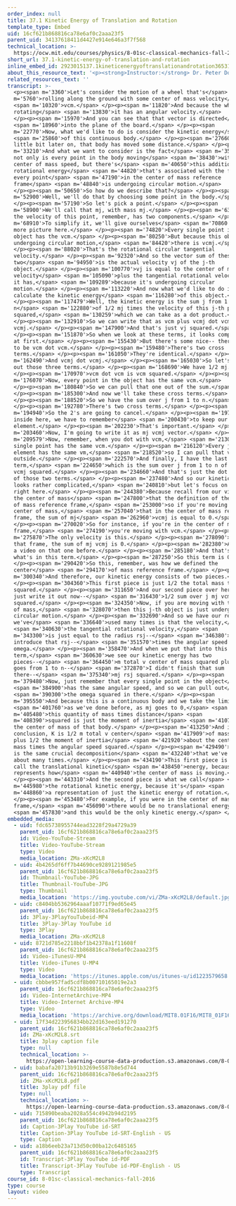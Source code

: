 ```yaml
---
order_index: null
title: 37.1 Kinetic Energy of Translation and Rotation
template_type: Embed
uid: 16cf621b868816ca78e6af0c2aaa23f5
parent_uid: 34137618411d4427e914e646a3f7f568
technical_location: >-
  https://ocw.mit.edu/courses/physics/8-01sc-classical-mechanics-fall-2016/week-12-rotations-and-translation-rolling/37.1-kinetic-energy-of-translation-and-rotation/37.1-kinetic-energy-of-translation-and-rotation
short_url: 37.1-kinetic-energy-of-translation-and-rotation
inline_embed_id: 2923015137.1kineticenergyoftranslationandrotation36531822
about_this_resource_text: '<p><strong>Instructor:</strong> Dr. Peter Dourmashkin</p>'
related_resources_text: ''
transcript: >-
  <p><span m='3360'>Let's consider the motion of a wheel that's</span> <span
  m='5760'>rolling along the ground with some center of mass velocity</span>
  <span m='10320'>vcm.</span> </p><p><span m='11820'>And because the wheel is
  rotating</span> <span m='13830'>it has an angular velocity.</span>
  </p><p><span m='15970'>And you can see that that vector is directed</span>
  <span m='18960'>into the plane of the board.</span> </p><p><span
  m='22770'>Now, what we'd like to do is consider the kinetic energy</span>
  <span m='25860'>of this continuous body.</span> </p><p><span m='27660'>A
  little bit later on, that body has moved some distance.</span> </p><p><span
  m='33210'>And what we want to consider is the fact</span> <span m='35880'>that
  not only is every point in the body moving</span> <span m='38430'>with the
  center of mass speed, but there's</span> <span m='40650'>this additional
  rotational energy</span> <span m='44820'>that's associated with the fact that
  every point</span> <span m='47190'>in the center of mass reference
  frame</span> <span m='48840'>is undergoing circular motion.</span>
  </p><p><span m='50650'>So how do we describe that?</span> </p><p><span
  m='52900'>Well, we'll do that by choosing some point in the body.</span>
  </p><p><span m='57190'>So let's pick a point.</span> </p><p><span
  m='58900'>We'll call that mj, with mass mj.</span> </p><p><span m='63090'>And
  the velocity of this point, remember, has two components.</span> </p><p><span
  m='68910'>To simplify it, we'll give ourselves</span> <span m='70860'>a little
  more picture here.</span> </p><p><span m='74820'>Every single point in the
  object has the vcm.</span> </p><p><span m='80250'>But because this object is
  undergoing circular motion,</span> <span m='84420'>there is vcmj.</span>
  </p><p><span m='88020'>That's the rotational circular tangential
  velocity.</span> </p><p><span m='92320'>And so the vector sum of these
  two</span> <span m='94950'>is the actual velocity vj of the j-th
  object.</span> </p><p><span m='100770'>vj is equal to the center of mass
  velocity</span> <span m='105090'>plus the tangential rotational velocity that
  it has,</span> <span m='109289'>because it's undergoing circular
  motion.</span> </p><p><span m='113220'>And now what we'd like to do is
  calculate the kinetic energy</span> <span m='116280'>of this object.</span>
  </p><p><span m='117479'>Well, the kinetic energy is the sum j from 1 to
  n</span> <span m='122880'>of 1/2 mj times the velocity of this j-th particle
  squared,</span> <span m='130259'>which we can take as a dot product.</span>
  </p><p><span m='132910'>So we can write that as vcm plus vcmj dot vcm plus
  vcmj.</span> </p><p><span m='147900'>And that's just vj squared.</span>
  </p><p><span m='151870'>So when we look at these terms, it looks complicated
  at first.</span> </p><p><span m='155430'>But there's some nice-- there's going
  to be vcm dot vcm.</span> </p><p><span m='159480'>There's two cross
  terms.</span> </p><p><span m='161050'>They're identical.</span> </p><p><span
  m='162490'>And vcmj dot vcmj.</span> </p><p><span m='165030'>So let's write
  out those three terms.</span> </p><p><span m='168690'>We have 1/2 mj.</span>
  </p><p><span m='170970'>vcm dot vcm is vcm squared.</span> </p><p><span
  m='176070'>Now, every point in the object has the same vcm.</span>
  </p><p><span m='180840'>So we can pull that one out of the sum.</span>
  </p><p><span m='185300'>And now we'll take these cross terms.</span>
  </p><p><span m='188520'>So we have the sum over j from 1 to n.</span>
  </p><p><span m='192780'>There's two cross terms.</span> </p><p><span
  m='194940'>So the 2's are going to cancel.</span> </p><p><span m='197100'>And
  inside here, we have to remember</span> <span m='200430'>to keep our mass
  element.</span> </p><p><span m='202230'>That's important.</span> </p><p><span
  m='203460'>Now, I'm going to write it as mj vcmj vector.</span> </p><p><span
  m='209579'>Now, remember, when you dot with vcm,</span> <span m='213060'>every
  single point has the same vcm.</span> </p><p><span m='216120'>Every j-th
  element has the same vm,</span> <span m='218520'>so I can pull that vcm
  outside.</span> </p><p><span m='222570'>And finally, I have the last
  term,</span> <span m='224650'>which is the sum over j from 1 to n of 1/2 mj
  vcmj squared.</span> </p><p><span m='234660'>And that's just the dot product
  of those two terms.</span> </p><p><span m='237480'>And so our kinetic energy
  looks rather complicated,</span> <span m='240810'>but let's focus on this term
  right here.</span> </p><p><span m='244380'>Because recall from our video on
  the center of mass</span> <span m='247800'>that the definition of the center
  of mass reference frame,</span> <span m='253000'>so if you're moving in the
  center of mass,</span> <span m='257040'>that in the center of mass reference
  frame, the sum of mj</span> <span m='262960'>vcmj is equal to 0.</span>
  </p><p><span m='270020'>So for instance, if you're in the center of mass
  frame,</span> <span m='274190'>you're moving with vcm.</span> </p><p><span
  m='275870'>The only velocity is this.</span> </p><p><span m='278090'>And in
  that frame, the sum of mj vcmj is 0.</span> </p><p><span m='282380'>And we did
  a video on that one before.</span> </p><p><span m='285180'>And that's exactly
  what's in this term.</span> </p><p><span m='287250'>So this term is 0.</span>
  </p><p><span m='290420'>So this, remember, was how we defined the
  center</span> <span m='294170'>of mass reference frame.</span> </p><p><span
  m='300340'>And therefore, our kinetic energy consists of two pieces.</span>
  </p><p><span m='304360'>This first piece is just 1/2 the total mass times vcm
  squared.</span> </p><p><span m='311650'>And our second piece over here, we'll
  just write it out now--</span> <span m='316430'>1/2 sum over j mj vcmj
  squared.</span> </p><p><span m='324350'>Now, if you are moving with the center
  of mass,</span> <span m='328070'>then this j-th object is just undergoing
  circular motion.</span> </p><p><span m='332690'>And so we have our result that
  we've</span> <span m='336640'>used many times is that the velocity,</span>
  <span m='340630'>the tangential rotational velocity,</span> <span
  m='343300'>is just equal to the radius rsj--</span> <span m='346380'>so let's
  introduce that rsj--</span> <span m='351570'>times the angular speed
  omega.</span> </p><p><span m='358470'>And when we put that into this
  term,</span> <span m='360630'>we see our kinetic energy has two
  pieces--</span> <span m='364450'>m total v center of mass squared plus 1/2 j
  goes from 1 to n--</span> <span m='372870'>I didn't finish that sum
  there--</span> <span m='375340'>mj rsj squared.</span> </p><p><span
  m='379480'>Now, just remember that every single point in the object</span>
  <span m='384900'>has the same angular speed, and so we can pull out</span>
  <span m='390300'>the omega squared in there.</span> </p><p><span
  m='395550'>And because this is a continuous body and we take the limit,</span>
  <span m='401760'>as we've done before, as mj goes to 0,</span> <span
  m='405480'>this quantity of mass times distance</span> <span
  m='408390'>squared is just the moment of inertia</span> <span m='410760'>about
  the center of mass of that body.</span> </p><p><span m='413250'>And in
  conclusion, K is 1/2 m total v center</span> <span m='417909'>of mass squared
  plus 1/2 the moment of inertia</span> <span m='421920'>about the center of
  mass times the angular speed squared.</span> </p><p><span m='429490'>Now, this
  is the same crucial decomposition</span> <span m='432240'>that we've talked
  about many times.</span> </p><p><span m='434190'>This first piece is what we
  call the translational kinetic</span> <span m='438450'>energy, because it just
  represents how</span> <span m='440940'>the center of mass is moving.</span>
  </p><p><span m='443310'>And the second piece is what we call</span> <span
  m='445980'>the rotational kinetic energy, because it's</span> <span
  m='448860'>a representation of just the kinetic energy of rotation.</span>
  </p><p><span m='453480'>For example, if you were in the center of mass
  frame,</span> <span m='456090'>there would be no translational energy,</span>
  <span m='457830'>and this would be the only kinetic energy.</span> </p><p></p>
embedded_media:
  - uid: fdc65738955744ead3228f29a4729a39
    parent_uid: 16cf621b868816ca78e6af0c2aaa23f5
    id: Video-YouTube-Stream
    title: Video-YouTube-Stream
    type: Video
    media_location: ZMa-xKcM2L8
  - uid: 4b4265df6ff7b44690ce9289121985e5
    parent_uid: 16cf621b868816ca78e6af0c2aaa23f5
    id: Thumbnail-YouTube-JPG
    title: Thumbnail-YouTube-JPG
    type: Thumbnail
    media_location: 'https://img.youtube.com/vi/ZMa-xKcM2L8/default.jpg'
  - uid: c8404bb5362964aaaf10771f9ed65e45
    parent_uid: 16cf621b868816ca78e6af0c2aaa23f5
    id: 3Play-3PlayYouTubeid-MP4
    title: 3Play-3Play YouTube id
    type: 3Play
    media_location: ZMa-xKcM2L8
  - uid: 8721d785e2218bbf1b42378a1f11608f
    parent_uid: 16cf621b868816ca78e6af0c2aaa23f5
    id: Video-iTunesU-MP4
    title: Video-iTunes U-MP4
    type: Video
    media_location: 'https://itunes.apple.com/us/itunes-u/id1223579658'
  - uid: cbbbe957fad5cdf8b00710165019e2a3
    parent_uid: 16cf621b868816ca78e6af0c2aaa23f5
    id: Video-InternetArchive-MP4
    title: Video-Internet Archive-MP4
    type: Video
    media_location: 'https://archive.org/download/MIT8.01F16/MIT8_01F16_L35v06_360p.mp4'
  - uid: 17f34d223956834bb22d163eed191270
    parent_uid: 16cf621b868816ca78e6af0c2aaa23f5
    id: ZMa-xKcM2L8.srt
    title: 3play caption file
    type: null
    technical_location: >-
      https://open-learning-course-data-production.s3.amazonaws.com/8-01sc-classical-mechanics-fall-2016/17f34d223956834bb22d163eed191270_ZMa-xKcM2L8.srt
  - uid: babafa20713b91b3269e5587b8e5d744
    parent_uid: 16cf621b868816ca78e6af0c2aaa23f5
    id: ZMa-xKcM2L8.pdf
    title: 3play pdf file
    type: null
    technical_location: >-
      https://open-learning-course-data-production.s3.amazonaws.com/8-01sc-classical-mechanics-fall-2016/babafa20713b91b3269e5587b8e5d744_ZMa-xKcM2L8.pdf
  - uid: 715890beaba2028a554c4942b94d2195
    parent_uid: 16cf621b868816ca78e6af0c2aaa23f5
    id: Caption-3Play YouTube id-SRT
    title: Caption-3Play YouTube id-SRT-English - US
    type: Caption
  - uid: a18b6eeb23a713d50c00ba12c6485165
    parent_uid: 16cf621b868816ca78e6af0c2aaa23f5
    id: Transcript-3Play YouTube id-PDF
    title: Transcript-3Play YouTube id-PDF-English - US
    type: Transcript
course_id: 8-01sc-classical-mechanics-fall-2016
type: course
layout: video
---
```

